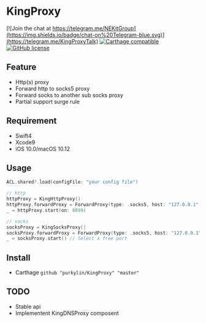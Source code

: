 # KingProxy

 [![Join the chat at https://telegram.me/NEKitGroup](https://img.shields.io/badge/chat-on%20Telegram-blue.svg)](https://telegram.me/KingProxyTalk)
 [![Carthage compatible](https://img.shields.io/badge/Carthage-compatible-4BC51D.svg?style=flat)](https://github.com/Carthage/Carthage) 
 [![GitHub license](https://img.shields.io/badge/license-BSD_3--Clause-blue.svg)](LICENSE.md)
 
## Feature
* Http(s) proxy
* Forward http to socks5 proxy
* Forward socks to another sub socks proxy
* Partial support surge rule
## Requirement
* Swift4
* Xcode9
* iOS 10.0/macOS 10.12
## Usage
```swift
ACL.shared?.load(configFile: "your config file")

// http
httpProxy = KingHttpProxy()
httpProxy.forwardProxy = ForwardProxy(type: .socks5, host: "127.0.0.1", port: 8899)
_ = httpProxy.start(on: 8899)

// socks
socksProxy = KingSocksProxy()
socksProxy.forwardProxy = ForwardProxy(type: .socks5, host: "127.0.0.1", port: 8899)
_ = socksProxy.start() // Select a free port
```
## Install
* Carthage
`github "purkylin/KingProxy" "master"`
## TODO
* Stable api
* Implementent KingDNSProxy composent

